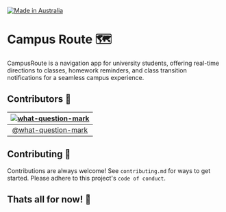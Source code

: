 [![Made in Australia](https://img.shields.io/badge/Made_In-Australia-00843D?labelColor=FFCD00&style=for-the-badge)](https://www.madeinaustralia.com.au/)

# Campus Route 🗺

CampusRoute is a navigation app for university students, offering real-time directions to classes, homework reminders, and class transition notifications for a seamless campus experience.


## Contributors 👥

|  [![what-question-mark](https://avatars.githubusercontent.com/u/97435840?v=4&s=80)](https://github.com/what-question-mark) |
|  :--:  |
|  [@what-question-mark](https://www.github.com/what-question-mark) |


## Contributing 🤝
Contributions are always welcome!
See `contributing.md` for ways to get started. Please adhere to this project's `code of conduct`.


## Thats all for now! 🎉